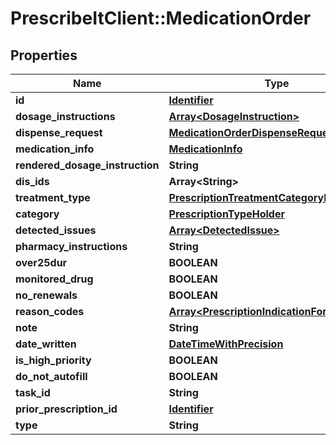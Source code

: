 # PrescribeItClient::MedicationOrder

## Properties
Name | Type | Description | Notes
------------ | ------------- | ------------- | -------------
**id** | [**Identifier**](Identifier.md) |  | 
**dosage_instructions** | [**Array&lt;DosageInstruction&gt;**](DosageInstruction.md) |  | [optional] 
**dispense_request** | [**MedicationOrderDispenseRequest**](MedicationOrderDispenseRequest.md) |  | 
**medication_info** | [**MedicationInfo**](MedicationInfo.md) |  | 
**rendered_dosage_instruction** | **String** |  | 
**dis_ids** | **Array&lt;String&gt;** |  | [optional] 
**treatment_type** | [**PrescriptionTreatmentCategoryHolder**](PrescriptionTreatmentCategoryHolder.md) |  | [optional] 
**category** | [**PrescriptionTypeHolder**](PrescriptionTypeHolder.md) |  | [optional] 
**detected_issues** | [**Array&lt;DetectedIssue&gt;**](DetectedIssue.md) |  | [optional] 
**pharmacy_instructions** | **String** |  | [optional] 
**over25dur** | **BOOLEAN** |  | [optional] 
**monitored_drug** | **BOOLEAN** |  | [optional] 
**no_renewals** | **BOOLEAN** |  | [optional] 
**reason_codes** | [**Array&lt;PrescriptionIndicationForUseHolder&gt;**](PrescriptionIndicationForUseHolder.md) |  | [optional] 
**note** | **String** |  | [optional] 
**date_written** | [**DateTimeWithPrecision**](DateTimeWithPrecision.md) |  | 
**is_high_priority** | **BOOLEAN** |  | [optional] 
**do_not_autofill** | **BOOLEAN** |  | [optional] 
**task_id** | **String** |  | [optional] 
**prior_prescription_id** | [**Identifier**](Identifier.md) |  | [optional] 
**type** | **String** |  | 

